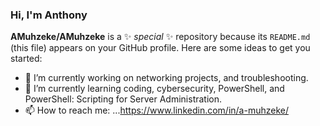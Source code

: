 ### Hi, I'm Anthony

**AMuhzeke/AMuhzeke** is a ✨ _special_ ✨ repository because its `README.md` (this file) appears on your GitHub profile.
Here are some ideas to get you started:
- 🔭 I’m currently working on networking projects, and troubleshooting.
- 🌱 I’m currently learning coding, cybersecurity, PowerShell, and PowerShell: Scripting for Server Administration.
- 📫 How to reach me: ...https://www.linkedin.com/in/a-muhzeke/
